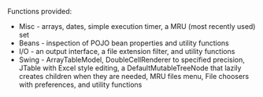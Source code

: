 Functions provided:
  * Misc - arrays, dates, simple execution timer, a MRU (most recently used) set
  * Beans - inspection of POJO bean properties and utility functions
  * I/O - an output interface, a file extension filter, and utility functions
  * Swing - ArrayTableModel, DoubleCellRenderer to specified precision, JTable with Excel style editing, a DefaultMutableTreeNode that lazily creates children when they are needed, MRU files menu, File choosers with preferences, and utility functions